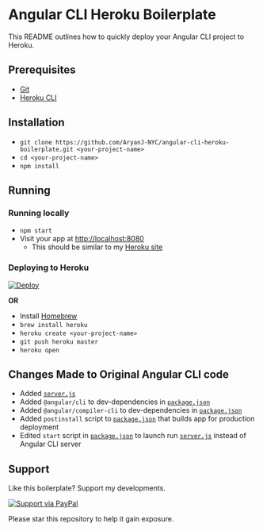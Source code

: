 # Angular CLI Heroku Boilerplate
This README outlines how to quickly deploy your Angular CLI project to Heroku.

## Prerequisites
* [Git](http://git-scm.com/)
* [Heroku CLI](https://devcenter.heroku.com/articles/heroku-cli)

## Installation
* `git clone https://github.com/AryanJ-NYC/angular-cli-heroku-boilerplate.git <your-project-name>`
* `cd <your-project-name>`
* `npm install`

## Running
### Running locally
* `npm start`
* Visit your app at [http://localhost:8080](http://localhost:8080)
  * This should be similar to my [Heroku site](https://angular-cli-heroku-boilerplate.herokuapp.com/)

### Deploying to Heroku
[![Deploy](https://www.herokucdn.com/deploy/button.svg)](https://heroku.com/deploy)

**OR**

* Install [Homebrew](https://brew.sh/)
* `brew install heroku`
* `heroku create <your-project-name>`
* `git push heroku master`
* `heroku open`

## Changes Made to Original Angular CLI code

* Added [`server.js`](https://github.com/AryanJ-NYC/angular-cli-heroku-boilerplate/blob/master/server.js)
* Added `@angular/cli` to dev-dependencies in [`package.json`](https://github.com/AryanJ-NYC/angular-cli-heroku-boilerplate/blob/master/package.json)
* Added `@angular/compiler-cli` to dev-dependencies in [`package.json`](https://github.com/AryanJ-NYC/angular-cli-heroku-boilerplate/blob/master/package.json)
* Added `postinstall` script to [`package.json`](https://github.com/AryanJ-NYC/angular-cli-heroku-boilerplate/blob/master/package.json) that builds app for production deployment
* Edited `start` script in [`package.json`](https://github.com/AryanJ-NYC/angular-cli-heroku-boilerplate/blob/master/package.json) to launch run [`server.js`](https://github.com/AryanJ-NYC/angular-cli-heroku-boilerplate/blob/master/server.js) instead of Angular CLI server

## Support
Like this boilerplate? Support my developments.

[![Support via PayPal](https://www.paypal.com/cgi-bin/webscr?cmd=_s-xclick&hosted_button_id=HEA5HCZ83ZAFC&source=url)](https://www.paypal.com/cgi-bin/webscr?cmd=_s-xclick&hosted_button_id=HEA5HCZ83ZAFC&source=url)

Please star this repository to help it gain exposure.
